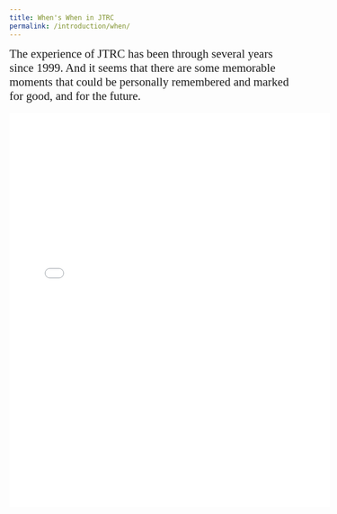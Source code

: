 ```yaml
---
title: When's When in JTRC
permalink: /introduction/when/
---
```


<style>
.intro{
font-family:times;
font-size:21px;
}
</style>

<div class="intro">
The experience of JTRC has been through several years since 1999.
And it seems that there are some memorable moments that could be personally remembered and marked for good, 
and for the future.
</div>
<br>
<embed src="/Jerland/assets/JC702-202308.pdf#page=2" width="570" height="700" type="application/pdf">
<!--<img src="/Jerland/assets/img/JC702-202308.png">!-->
<!--<br>!-->
<!--Attachment: <a href="{{ "/introduction/JC702.pdf" | relative_url }}">JC702-202308</a>!-->

